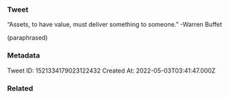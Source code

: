 ### Tweet
“Assets, to have value, must deliver something to someone.” 
-Warren Buffet

(paraphrased)

### Metadata
Tweet ID: 1521334179023122432
Created At: 2022-05-03T03:41:47.000Z

### Related

